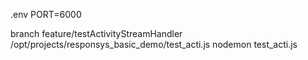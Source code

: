 .env
PORT=6000

branch feature/testActivityStreamHandler
/opt/projects/responsys_basic_demo/test_acti.js
nodemon test_acti.js